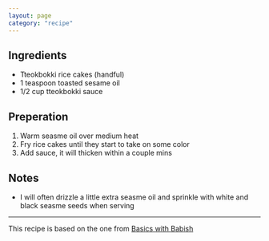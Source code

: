 ```yaml
---
layout: page
category: "recipe"
---
```


## Ingredients
- Tteokbokki rice cakes (handful)
- 1 teaspoon toasted sesame oil 
- 1/2 cup tteokbokki sauce

## Preperation
1. Warm seasme oil over medium heat
1. Fry rice cakes until they start to take on some color
1. Add sauce, it will thicken within a couple mins

## Notes
- I will often drizzle a little extra seasme oil and sprinkle with white and black seasme seeds when serving

---
This recipe is based on the one from [Basics with Babish](https://basicswithbabish.co/basicsepisodes/korean-rice-cakes)